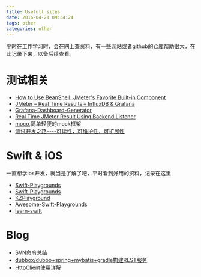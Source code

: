 ```yaml
---
title: Usefull sites
date: 2016-04-21 09:34:24
tags: other
categories: other
---
```


平时在工作学习时，会在网上查资料，有一些网站或者github的仓库帮助很大，在此记录下来，以备后续查看。
<!-- more -->

# 测试相关

* [How to Use BeanShell: JMeter's Favorite Built-in Component](https://blazemeter.com/blog/queen-jmeters-built-componentshow-use-beanshell)
* [JMeter – Real Time Results – InfluxDB & Grafana](http://www.testautomationguru.com/jmeter-real-time-results-influxdb-grafana/)
* [Grafana-Dashboard-Generator](https://github.com/tarun3kumar/Grafana-Dashboard-Generator)
* [Real Time JMeter Result Using Backend Listener](http://www.seleniumtests.com/2015/12/real-time-jmeter-result-using-backend.html)
* [moco](https://github.com/dreamhead/moco),简单轻便的mock框架
* [测试开发之路----可读性，可维护性，可扩展性](https://testerhome.com/topics/4861)

# Swift & iOS
一直想学ios开发，就当是了解了吧，平时看到好用的资料，记录在这里

* [Swift-Playgrounds](https://github.com/danielpi/Swift-Playgrounds)
* [Swift-Playgrounds](https://github.com/uraimo/Swift-Playgrounds)
* [KZPlayground](https://github.com/krzysztofzablocki/KZPlayground)
* [Awesome-Swift-Playgrounds](https://github.com/uraimo/Awesome-Swift-Playgrounds)
* [learn-swift](https://github.com/nettlep/learn-swift)

# Blog
* [SVN命令总结](http://blog.csdn.net/woxiaozhi/article/details/20151053)
* [dubbox/dubbo+spring+mybatis+gradle构建REST服务](https://segmentfault.com/a/1190000005170426)
* [HttpClient使用详解](http://blog.csdn.net/wangpeng047/article/details/19624529)
